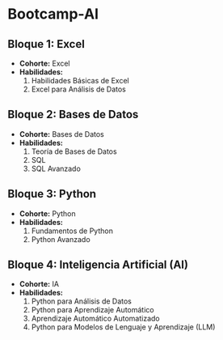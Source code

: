 # Bootcamp-AI

## Bloque 1: Excel
- **Cohorte:** Excel
- **Habilidades:**
  1. Habilidades Básicas de Excel
  2. Excel para Análisis de Datos
## Bloque 2: Bases de Datos
- **Cohorte:** Bases de Datos
- **Habilidades:**
  1. Teoría de Bases de Datos
  2. SQL
  3. SQL Avanzado

## Bloque 3: Python
- **Cohorte:** Python
- **Habilidades:**
  1. Fundamentos de Python
  2. Python Avanzado

## Bloque 4: Inteligencia Artificial (AI)
- **Cohorte:** IA
- **Habilidades:**
  1. Python para Análisis de Datos
  2. Python para Aprendizaje Automático
  3. Aprendizaje Automático Automatizado
  4. Python para Modelos de Lenguaje y Aprendizaje (LLM)
